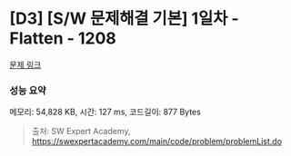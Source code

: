 # [D3] [S/W 문제해결 기본] 1일차 - Flatten - 1208 

[문제 링크](https://swexpertacademy.com/main/code/problem/problemDetail.do?contestProbId=AV139KOaABgCFAYh) 

### 성능 요약

메모리: 54,828 KB, 시간: 127 ms, 코드길이: 877 Bytes



> 출처: SW Expert Academy, https://swexpertacademy.com/main/code/problem/problemList.do